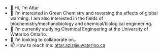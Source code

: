 - 👋 Hi, I’m Attar
- 👀 I’m interested in Green Chemistry and reversing the effects of global warming.
     I am also interested in the fields of biochemistry/mechanobiology and chemical/biological engineering.
- 🌱 I’m currently studying Chemical Engineering at the University of Waterloo Ontario.
- 💞️ I’m looking to collaborate on...
- 📫 How to reach me: attar.aziz@uwaterloo.ca

<!---
att-ar/att-ar is a ✨ special ✨ repository because its `README.md` (this file) appears on your GitHub profile.
You can click the Preview link to take a look at your changes.
--->
